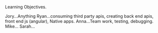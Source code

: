 Learning Objectives.

Jory...Anything
Ryan...consuming third party apis, creating back end apis, front end js (angular), Native apps.
Anna...Team work, testing, debugging.
Mike...
Sarah...